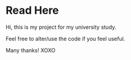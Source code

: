 # Read Here

Hi, this is my project for my university study.

Feel free to alter/use the code if you feel useful.


Many thanks!
XOXO
